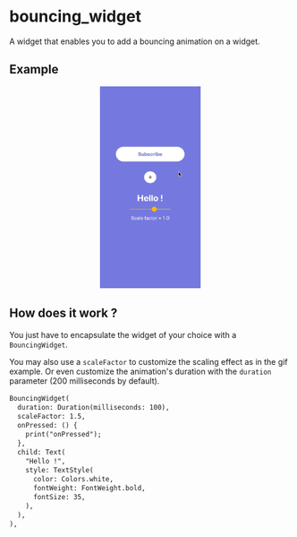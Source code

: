 # bouncing_widget

A widget that enables you to add a bouncing animation on a widget.

## Example

<p align="center">
<img src="https://raw.githubusercontent.com/ThomasEcalle/bouncing_widget/master/documentation/gif_bouncing.gif" width="180" height="360"/>
</p>

## How does it work ?

You just have to encapsulate the widget of your choice with a `BouncingWidget`.

You may also use a `scaleFactor` to customize the scaling effect as in the gif example.
Or even customize the animation's duration with the `duration` parameter (200 milliseconds by default).

```
BouncingWidget(
  duration: Duration(milliseconds: 100),
  scaleFactor: 1.5,
  onPressed: () {
    print("onPressed");
  },
  child: Text(
    "Hello !",
    style: TextStyle(
      color: Colors.white,
      fontWeight: FontWeight.bold,
      fontSize: 35,
    ),
  ),
),
```

